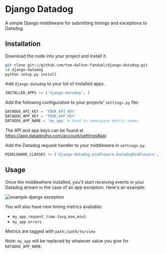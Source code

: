 # Django Datadog

A simple Django middleware for submitting timings and exceptions to Datadog.

## Installation

Download the code into your project and install it.

```bash
git clone git://github.com/tom-dalton-fanduel/django-datadog.git
cd django-datadog
python setup.py install
```

Add `django-datadog` to your list of installed apps.

```python
INSTALLED_APPS += ('django-datadog', )
```

Add the following configuration to your projects' `settings.py` file:

```python
DATADOG_API_KEY = 'YOUR_API_KEY'
DATADOG_APP_KEY = 'YOUR_APP_KEY'
DATADOG_APP_NAME = 'my_app' # Used to namespace metric names
```

The API and app keys can be found at https://app.datadoghq.com/account/settings#api

Add the Datadog request handler to your middleware in `settings.py`.

```python
MIDDLEWARE_CLASSES += ('django-datadog.middleware.DatadogMiddleware', )
```

## Usage

Once the middlewhere installed, you'll start receiving events in your Datadog
stream in the case of an app exception. Here's an example:

![example django exception](https://dl.dropbox.com/u/126553/django-datadog.png)

You will also have new timing metrics available:

- `my_app.request_time.{avg,max,min}`
- `my_app.errors`

Metrics are tagged with `path:/path/to/view`

Note: `my_app` will be replaced by whatever value you give for `DATADOG_APP_NAME`.
